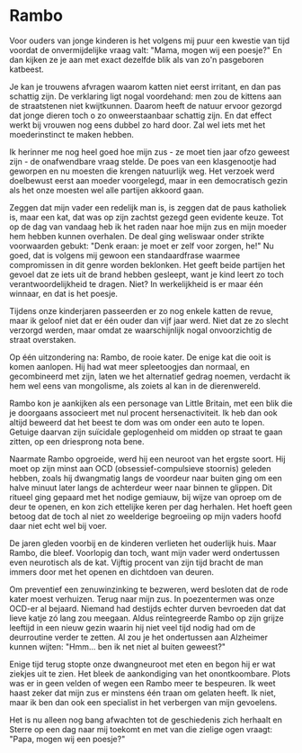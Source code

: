 # Rambo

Voor ouders van jonge kinderen is het volgens mij puur een kwestie van tijd voordat de onvermijdelijke vraag valt: "Mama, mogen wij een poesje?" En dan kijken ze je aan met exact dezelfde blik als van zo'n pasgeboren katbeest.

Je kan je trouwens afvragen waarom katten niet eerst irritant, en dan pas schattig zijn. De verklaring ligt nogal voordehand: men zou de kittens aan de straatstenen niet kwijtkunnen. Daarom heeft de natuur ervoor gezorgd dat jonge dieren toch o zo onweerstaanbaar schattig zijn. En dat effect werkt bij vrouwen nog eens dubbel zo hard door. Zal wel iets met het moederinstinct te maken hebben.

Ik herinner me nog heel goed hoe mijn zus - ze moet tien jaar ofzo geweest zijn - de onafwendbare vraag stelde. De poes van een klasgenootje had geworpen en nu moesten die krengen natuurlijk weg. Het verzoek werd doelbewust eerst aan moeder voorgelegd, maar in een democratisch gezin als het onze moesten wel alle partijen akkoord gaan.

Zeggen dat mijn vader een redelijk man is, is zeggen dat de paus katholiek is, maar een kat, dat was op zijn zachtst gezegd geen evidente keuze. Tot op de dag van vandaag heb ik het raden naar hoe mijn zus en mijn moeder hem hebben kunnen overhalen. De deal ging weliswaar onder strikte voorwaarden gebukt: "Denk eraan: je moet er zelf voor zorgen, he!" Nu goed, dat is volgens mij gewoon een standaardfrase waarmee compromissen in dit genre worden beklonken. Het geeft beide partijen het gevoel dat ze iets uit de brand hebben gesleept, want je kind leert zo toch verantwoordelijkheid te dragen. Niet? In werkelijkheid is er maar één winnaar, en dat is het poesje.

Tijdens onze kinderjaren passeerden er zo nog enkele katten de revue, maar ik geloof niet dat er één ouder dan vijf jaar werd. Niet dat ze zo slecht verzorgd werden, maar omdat ze waarschijnlijk nogal onvoorzichtig de straat overstaken.

Op één uitzondering na: Rambo, de rooie kater. De enige kat die ooit is komen aanlopen. Hij had wat meer spleetoogjes dan normaal, en gecombineerd met zijn, laten we het alternatief gedrag noemen, verdacht ik hem wel eens van mongolisme, als zoiets al kan in de dierenwereld.

Rambo kon je aankijken als een personage van Little Britain, met een blik die je doorgaans associeert met nul procent hersenactiviteit. Ik heb dan ook altijd beweerd dat het beest te dom was om onder een auto te lopen. Getuige daarvan zijn suïcidale geplogenheid om midden op straat te gaan zitten, op een driesprong nota bene.

Naarmate Rambo opgroeide, werd hij een neuroot van het ergste soort. Hij moet op zijn minst aan OCD (obsessief-compulsieve stoornis) geleden hebben, zoals hij dwangmatig langs de voordeur naar buiten ging om een halve minuut later langs de achterdeur weer naar binnen te glippen. Dit ritueel ging gepaard met het nodige gemiauw, bij wijze van oproep om de deur te openen, en kon zich ettelijke keren per dag herhalen. Het hoeft geen betoog dat de toch al niet zo weelderige begroeiing op mijn vaders hoofd daar niet echt wel bij voer.

De jaren gleden voorbij en de kinderen verlieten het ouderlijk huis. Maar Rambo, die bleef. Voorlopig dan toch, want mijn vader werd ondertussen even neurotisch als de kat. Vijftig procent van zijn tijd bracht de man immers door met het openen en dichtdoen van deuren.

Om preventief een zenuwinzinking te bezweren, werd besloten dat de rode kater moest verhuizen. Terug naar mijn zus. In poezentermen was onze OCD-er al bejaard. Niemand had destijds echter durven bevroeden dat dat lieve katje zó lang zou meegaan. Aldus reïntegreerde Rambo op zijn grijze leeftijd in een nieuw gezin waarin hij niet veel tijd nodig had om de deurroutine verder te zetten. Al zou je het ondertussen aan Alzheimer kunnen wijten: "Hmm... ben ik net niet al buiten geweest?"

Enige tijd terug stopte onze dwangneuroot met eten en begon hij er wat ziekjes uit te zien. Het bleek de aankondiging van het onontkoombare. Plots was er in geen velden of wegen een Rambo meer te bespeuren. Ik weet haast zeker dat mijn zus er minstens één traan om gelaten heeft. Ik niet, maar ik ben dan ook een specialist in het verbergen van mijn gevoelens.

Het is nu alleen nog bang afwachten tot de geschiedenis zich herhaalt en Sterre op een dag naar mij toekomt en met van die zielige ogen vraagt: "Papa, mogen wij een poesje?"